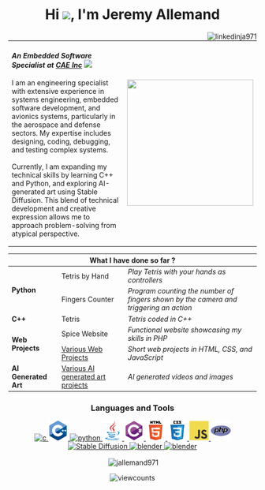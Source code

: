 <h1 align="center">Hi <a href="https://www.gautamkrishnar.com/"><img src="https://media.giphy.com/media/hvRJCLFzcasrR4ia7z/giphy.gif" width="5%"></a>, I'm Jeremy Allemand</h1>

<div>    
   <a href="https://www.linkedin.com/in/ja971/" target="_blank"><img align="right" src="https://img.shields.io/badge/LinkedIn-0077B5?style=for-the-badge&logo=linkedin&logoColor=white" alt="linkedinja971"/></a>
</div>

<table border="0">
  <tr>
    <td style="vertical-align: top; width: 70%;">
      <p align="left">
        <h4 align="left">
        <em>
        An Embedded Software Specialist at 
        <a href="https://www.cae.com/defense-security/">CAE Inc</a>
        <img src="https://media.giphy.com/media/WUlplcMpOCEmTGBtBW/giphy.gif" width="30">
        </em>
        </h4>
        I am an engineering specialist with extensive experience in systems engineering, embedded software development, and avionics systems, particularly in the aerospace and defense sectors. My expertise includes designing, coding, debugging, and testing complex systems.<br><br>
        Currently, I am expanding my technical skills by learning C++ and Python, and exploring AI-generated art using Stable Diffusion. This blend of technical development and creative expression allows me to approach problem-solving from atypical perspective.
      </p>
    </td>
     <td style="width: 30%;">
      <img src="LowPoly.gif" width="256" height="256">
    </td>
  </tr>
</table>

<div align="center">

<table>
   <thead>
      <tr>
         <th colspan="3">What I have done so far ?</th>
      </tr>
   </thead>
   <tbody>
      <tr>
         <td rowspan="2"><strong>Python</strong></td>
         <td>Tetris by Hand</td>
         <td><i>Play Tetris with your hands as controllers</i></td>
      </tr>
      <tr>
         <td>Fingers Counter</td>
         <td><i>Program counting the number of fingers shown by the camera and triggering an action</i></td>
      </tr>
      <tr>
         <td><strong>C++</strong></td>
         <td>Tetris</td>
         <td><i>Tetris coded in C++</i></td>
      </tr>
      <tr>
         <td rowspan="2"><strong>Web Projects</strong></td>
         <td>Spice Website</td>
         <td><i>Functional website showcasing my skills in PHP</i></td>
      </tr>
      <tr>
         <td><a href="https://github.com/JAllemand971/Web_Projects" target="_blank" rel="noreferrer">Various Web Projects</a></td>
         <td><i>Short web projects in HTML, CSS, and JavaScript</i></td>
      </tr>
      <tr>
         <td><strong>AI Generated Art</strong></td>
         <td><a href="https://github.com/JAllemand971/Project_in_Ai_Art" target="_blank" rel="noreferrer">Various AI generated art projects</a></td>
         <td><i>AI generated videos and images</i></td>
      </tr>
   </tbody>
</table>


</div>


<div>
   <h3 align="center">Languages and Tools</h3>
   <p align="center">
      <a href="https://www.cprogramming.com/" target="_blank" rel="noreferrer"> 
         <img src="https://upload.wikimedia.org/wikipedia/commons/1/19/C_Logo.png" alt="c" width="40" height="40"/> 
      </a> 
      <a href="https://www.w3schools.com/cpp/" target="_blank" rel="noreferrer"> 
         <img src="https://raw.githubusercontent.com/devicons/devicon/master/icons/cplusplus/cplusplus-original.svg" alt="cplusplus" width="40" height="40"/> 
      </a>
      <a href="https://www.python.org" target="_blank" rel="noreferrer"> 
         <img src="https://www.citypng.com/public/uploads/preview/hd-python-logo-symbol-transparent-png-735811696257415dbkifcuokn.png" alt="python" width="40" height="40"/> 
      </a> 
      <a href="https://www.java.com" target="_blank" rel="noreferrer"> 
         <img src="https://raw.githubusercontent.com/devicons/devicon/master/icons/java/java-original.svg" alt="java" width="40" height="40"/> 
      </a> 
      <a href="https://www.w3schools.com/cs/" target="_blank" rel="noreferrer">    
         <img src="https://raw.githubusercontent.com/devicons/devicon/master/icons/csharp/csharp-original.svg" alt="csharp" width="40" height="40"/> 
      </a> 
      <a href="https://www.w3.org/html/" target="_blank" rel="noreferrer"> 
         <img src="https://raw.githubusercontent.com/devicons/devicon/master/icons/html5/html5-original-wordmark.svg" alt="html5" width="40" height="40"/> 
      </a> 
      <a href="https://www.w3schools.com/css/" target="_blank" rel="noreferrer"> 
         <img src="https://raw.githubusercontent.com/devicons/devicon/master/icons/css3/css3-original-wordmark.svg" alt="css3" width="40" height="40"/> 
      </a> 
      <a href="https://developer.mozilla.org/en-US/docs/Web/JavaScript" target="_blank" rel="noreferrer"> 
         <img src="https://raw.githubusercontent.com/devicons/devicon/master/icons/javascript/javascript-original.svg" alt="javascript" width="40" height="40"/> 
      </a> 
      <a href="https://www.php.net" target="_blank" rel="noreferrer"> 
         <img src="https://raw.githubusercontent.com/devicons/devicon/master/icons/php/php-original.svg" alt="php" width="40" height="40"/> 
      </a>  
      <a href="https://stability.ai" target="_blank" rel="noreferrer"> 
         <img src="https://custom.typingmind.com/assets/models/stability.png" alt="Stable Diffusion" width="40" height="40"/> 
      </a>
      <a href="https://www.blender.org/" target="_blank" rel="noreferrer"> 
         <img src="https://download.blender.org/branding/community/blender_community_badge_white.svg" alt="blender" width="40" height="40"/>
      </a>
      <a href="https://www.blender.org/" target="_blank" rel="noreferrer"> 
         <img src="https://gimgs2.nohat.cc/thumb/f/640/davinci-resolve-logo-png-3-png-image--comdlpng6941836.jpg" alt="blender" width="40" height="40"/>
      </a>      
   </p>
</div>


<p align="center">&nbsp;<img align="center" src="https://github-readme-stats.vercel.app/api?username=jallemand971&show_icons=true&locale=en" alt="jallemand971" /></p>

<p align="center">
<img src="https://komarev.com/ghpvc/?username=jallemand971&label=Profile%20views&color=0e75b6&style=flat" alt="viewcounts" />
</p>

